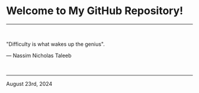 # Welcome to My GitHub Repository!

---

<br>

"Difficulty is what wakes up the genius"\.

― Nassim Nicholas Taleeb
 
</br>

---
August 23rd, 2024
